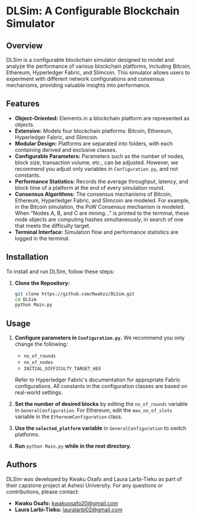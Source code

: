 # DLSim: A Configurable Blockchain Simulator

## Overview

DLSim is a configurable blockchain simulator designed to model and analyze the performance of various blockchain platforms, including Bitcoin, Ethereum, Hyperledger Fabric, and Slimcoin. This simulator allows users to experiment with different network configurations and consensus mechanisms, providing valuable insights into performance.

## Features

- **Object-Oriented:** Elements in a blockchain platform are represented as objects.
- **Extensive:** Models four blockchain platforms: Bitcoin, Ethereum, Hyperledger Fabric, and Slimcoin.
- **Modular Design:** Platforms are separated into folders, with each containing derived and exclusive classes.
- **Configurable Parameters:** Parameters such as the number of nodes, block size, transaction volume, etc., can be adjusted. However, we recommend you adjust only variables in `Configuration.py`, and not constants.
- **Performance Statistics:** Records the average throughput, latency, and block time of a platform at the end of every simulation round.
- **Consensus Algorithms:** The consensus mechanisms of Bitcoin, Ethereum, Hyperledger Fabric, and Slimcoin are modeled. For example, in the Bitcoin simulation, the PoW Consensus mechanism is modeled. When “Nodes A, B, and C are mining…” is printed to the terminal, these node objects are computing hashes simultaneously, in search of one that meets the difficulty target.
- **Terminal Interface:** Simulation flow and performance statistics are logged in the terminal.

## Installation

To install and run DLSim, follow these steps:

1. **Clone the Repository:**

    ```bash
    git clone https://github.com/Kwakzz/DLSim.git
    cd DLSim
    python Main.py
    ```

## Usage

1. **Configure parameters in `Configuration.py`.** We recommend you only change the following:

    - `no_of_rounds`
    - `no_of_nodes`
    - `INITIAL_DIFFICULTY_TARGET_HEX`
    
    Refer to Hyperledger Fabric's documentation for appropriate Fabric configurations. All constants in the configuration classes are based on real-world settings.
    
2. **Set the number of desired blocks** by editing the `no_of_rounds` variable in `GeneralConfiguration`. For Ethereum, edit the `max_no_of_slots` variable in the `EthereumConfiguration` class.

3. **Use the `selected_platform` variable** in `GeneralConfiguration` to switch platforms.

4. **Run** `python Main.py` **while in the root directory.**

## Authors

DLSim was developed by Kwaku Osafo and Laura Larbi-Tieku as part of their capstone project at Ashesi University. For any questions or contributions, please contact:

- **Kwaku Osafo:** [kwakuosafo20@gmail.com](mailto:kwakuosafo20@gmail.com)
- **Laura Larbi-Tieku:** [lauralarbi02@gmail.com](mailto:lauralarbi02@gmail.com)
